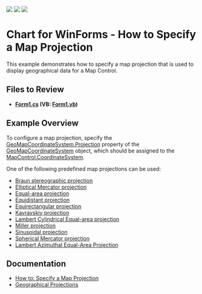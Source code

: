<!-- default badges list -->
![](https://img.shields.io/endpoint?url=https://codecentral.devexpress.com/api/v1/VersionRange/128576801/21.2.1%2B)
[![](https://img.shields.io/badge/Open_in_DevExpress_Support_Center-FF7200?style=flat-square&logo=DevExpress&logoColor=white)](https://supportcenter.devexpress.com/ticket/details/T232940)
[![](https://img.shields.io/badge/📖_How_to_use_DevExpress_Examples-e9f6fc?style=flat-square)](https://docs.devexpress.com/GeneralInformation/403183)
<!-- default badges end -->
<!-- default file list -->

# Chart for WinForms - How to Specify a Map Projection

This example demonstrates how to specify a map projection that is used to display geographical data for a Map Control. 
## Files to Review

* **[Form1.cs](./CS/MapProjections/Form1.cs) (VB: [Form1.vb](./VB/MapProjections/Form1.vb))**
<!-- default file list end -->

## Example Overview

To configure a map projection, specify the [GeoMapCoordinateSystem.Projection](https://docs.devexpress.com/WindowsForms/DevExpress.XtraMap.GeoMapCoordinateSystem.Projection) property of the [GeoMapCoordinateSystem](https://docs.devexpress.com/WindowsForms/DevExpress.XtraMap.GeoMapCoordinateSystem) object, which should be assigned to the [MapControl.CoordinateSystem](https://docs.devexpress.com/WindowsForms/DevExpress.XtraMap.MapControl.CoordinateSystem).

One of the following predefined map projections can be used:
- [Braun stereographic projection](https://docs.devexpress.com/WindowsForms/DevExpress.XtraMap.BraunStereographicProjection)
- [Elliptical Mercator projection](https://docs.devexpress.com/WindowsForms/DevExpress.XtraMap.EllipticalMercatorProjection)
- [Equal-area projection](https://docs.devexpress.com/WindowsForms/DevExpress.XtraMap.EqualAreaProjection)
- [Equidistant projection](https://docs.devexpress.com/WindowsForms/DevExpress.XtraMap.EquidistantProjection)
- [Equirectangular projection](https://docs.devexpress.com/WindowsForms/DevExpress.XtraMap.EquirectangularProjection)
- [Kavrayskiy projection](https://docs.devexpress.com/WindowsForms/DevExpress.XtraMap.KavrayskiyProjection)
- [Lambert Cylindrical Equal-area projection](https://docs.devexpress.com/WindowsForms/DevExpress.XtraMap.LambertCylindricalEqualAreaProjection)
- [Miller projection](https://docs.devexpress.com/WindowsForms/DevExpress.XtraMap.MillerProjection)
- [Sinusoidal projection](https://docs.devexpress.com/WindowsForms/DevExpress.XtraMap.SinusoidalProjection)
- [Spherical Mercator projection](https://docs.devexpress.com/WindowsForms/DevExpress.XtraMap.SphericalMercatorProjection)
- [ Lambert Azimuthal Equal-Area Projection](https://docs.devexpress.com/WindowsForms/DevExpress.XtraMap.Etrs89LambertAzimuthalEqualAreaProjection)

## Documentation 

- [How to: Specify a Map Projection](https://docs.devexpress.com/WindowsForms/113973/controls-and-libraries/map-control/examples/vector-data/customize-data-appearance/how-to-specify-a-map-projection)
- [Geographical Projections](https://docs.devexpress.com/WindowsForms/15079/controls-and-libraries/map-control/coordinate-systems/geographical-projections)









